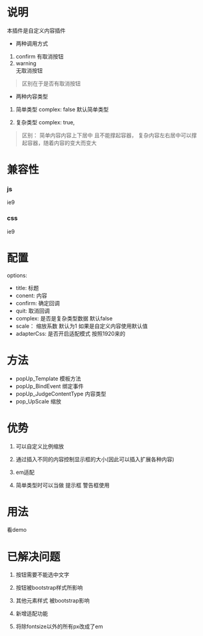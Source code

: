 # 说明
本插件是自定义内容插件

- 两种调用方式
1. confirm
有取消按钮
2. warning  
无取消按钮
> 区别在于是否有取消按钮


- 两种内容类型

1. 简单类型
complex: false  默认简单类型

2. 复杂类型
complex: true,

> 区别： 简单内容内容上下居中 且不能撑起容器， 复杂内容左右居中可以撑起容器，随着内容的变大而变大


# 兼容性

### js
ie9

### css
ie9


# 配置
options: 
* title: 标题
* conent: 内容
* confirm: 确定回调
* quit: 取消回调
* complex: 是否是复杂类型数据  默认false
* scale： 缩放系数  默认为1   如果是自定义内容使用默认值
* adapterCss: 是否开启适配模式  按照1920来的

# 方法
* popUp_Template 模板方法
* popUp_BindEvent 绑定事件
* popUp_JudgeContentType 内容类型 
* pop_UpScale 缩放 



# 优势
1. 可以自定义比例缩放

2. 通过插入不同的内容控制显示框的大小(因此可以插入扩展各种内容)

3. em适配

4. 简单类型时可以当做 提示框 警告框使用


# 用法
看demo


# 已解决问题

1. 按钮需要不能选中文字

2. 按钮被bootstrap样式所影响 

3. 其他元素样式 被bootstrap影响

4. 新增适配功能

5. 将除fontsize以外的所有px改成了em